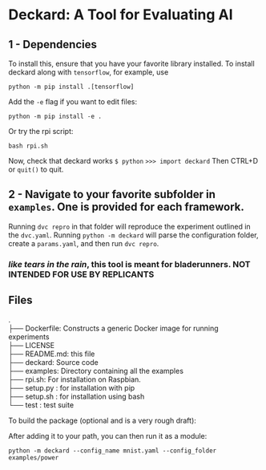 

# Deckard: A Tool for Evaluating AI

## 1 - Dependencies

To install this, ensure that you have your favorite library installed. To install deckard along with `tensorflow`, for example, use
```
python -m pip install .[tensorflow]
```
Add the `-e` flag if you want to edit files:
```
python -m pip install -e .
```
Or try the rpi script:
```
bash rpi.sh
```
Now, check that deckard works
```$ python```
```>>> import deckard```
Then CTRL+D or `quit()` to quit.
##  2 - Navigate to your favorite subfolder in `examples`. One is provided for each framework.
Running `dvc repro` in that folder will reproduce the experiment outlined in the `dvc.yaml`. Running 
```python -m deckard```
 will parse the configuration folder, create a `params.yaml`, and then run `dvc repro`.
### _like tears in the rain_, this tool is meant for bladerunners. NOT INTENDED FOR USE BY REPLICANTS

## Files

.  
├── Dockerfile: Constructs a generic Docker image for running experiments  
├── LICENSE  
├── README.md: this file  
├── deckard: Source code  
├── examples: Directory containing all the examples  
├── rpi.sh: For installation on Raspbian.  
├── setup.py : for installation with pip  
├── setup.sh : for installation using bash  
└── test : test suite  
 

To build the package (optional and is a very rough draft):


After adding it to your path, you can then run it as a module:

```
python -m deckard --config_name mnist.yaml --config_folder examples/power
```
